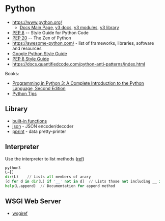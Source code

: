 # Python

* <https://www.python.org/>
  * [Docs Main Page](https://www.python.org/doc/), [v3 docs](https://docs.python.org/3/), [v3 modules](https://docs.python.org/3/py-modindex.html), [v3 library](https://docs.python.org/3/library/index.html)
* [PEP 8](https://www.python.org/dev/peps/pep-0008/) -- Style Guide for Python Code
* [PEP 20](https://www.python.org/dev/peps/pep-0020/) -- The Zen of Python
* <https://awesome-python.com/> - list of frameworks, libraries, software and resources
* [Google Python Style Guide](http://google.github.io/styleguide/pyguide.html)
* [PEP 8 Style Guide](https://www.python.org/dev/peps/pep-0008/)
* <https://docs.quantifiedcode.com/python-anti-patterns/index.html>

Books:

* [Programming in Python 3: A Complete Introduction to the Python Language, Second Edition](https://www.safaribooksonline.com/library/view/programming-in-python/9780321699909/)
* [Python Tips](https://book.pythontips.com/en/latest/index.html)

## Library

* [built-in functions](https://docs.python.org/2/library/functions.html)
* [json](https://docs.python.org/2.7/library/json.html#) - JSON encoder/decoder
* [pprint](https://docs.python.org/2/library/pprint.html) - data pretty-printer

## Interpreter

Use the interpreter to list methods ([ref](https://docs.python.org/3/faq/general.html#is-python-a-good-language-for-beginning-programmers))
```python
python3
L=[]
dir(L)    // Lists all members of arary
[d for d in dir(L) if '__' not in d]  // Lists those not including __ in their name
help(L.append)  // Documentation for append method
```

## WSGI Web Server
* [wsgiref](https://docs.python.org/2/library/wsgiref.html)
